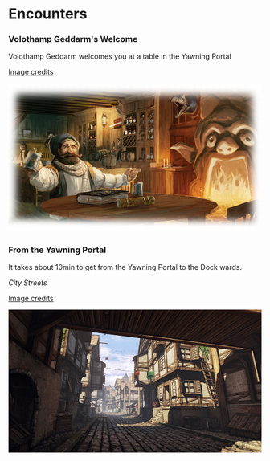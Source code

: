# Encounters

### Volothamp Geddarm's Welcome

Volothamp Geddarm welcomes you at a table in the Yawning Portal

[Image credits](https://www.dndbeyond.com/forums/d-d-beyond-general/play-by-post/24536-dragon-heist?page=7)

![Volothamp Geddarm at Yawning Portal](images/Volothamp-Geddarm-at-Yawning-Portal.jpg)

### From the Yawning Portal

It takes about 10min to get from the Yawning Portal to the Dock wards.

*City Streets*

[Image credits](https://forums.spacebattles.com/threads/the-juubi-naruto-appears-at-the-gates-of-waterdeep-forgotten-realms-d-d.629989/)

![Waterdeep-City-Streets](images/Waterdeep-City-Streets.jpg)
